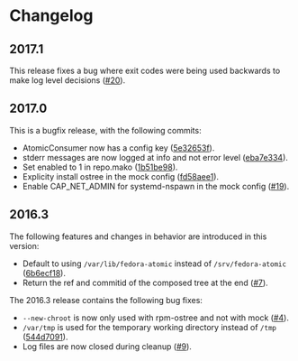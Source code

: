 # Changelog

## 2017.1

This release fixes a bug where exit codes were being used backwards to make log level decisions
([#20](https://github.com/fedora-infra/fedmsg-atomic-composer/pull/20)).


## 2017.0

This is a bugfix release, with the following commits:

* AtomicConsumer now has a config key
  ([5e32653f](https://github.com/fedora-infra/fedmsg-atomic-composer/commit/5e32653f)).
* stderr messages are now logged at info and not error level
  ([eba7e334](https://github.com/fedora-infra/fedmsg-atomic-composer/commit/eba7e334)).
* Set enabled to 1 in repo.mako
  ([1b51be98](https://github.com/fedora-infra/fedmsg-atomic-composer/commit/1b51be98)).
* Explicity install ostree in the mock config
  ([fd58aee1](https://github.com/fedora-infra/fedmsg-atomic-composer/commit/fd58aee1)).
* Enable CAP_NET_ADMIN for systemd-nspawn in the mock config
  ([#19](https://github.com/fedora-infra/fedmsg-atomic-composer/pull/19)).

## 2016.3

The following features and changes in behavior are introduced in this version:

* Default to using ```/var/lib/fedora-atomic``` instead of ```/srv/fedora-atomic```
  ([6b6ecf18](https://github.com/fedora-infra/fedmsg-atomic-composer/commit/6b6ecf18)).
* Return the ref and commitid of the composed tree at the end
  ([#7](https://github.com/fedora-infra/fedmsg-atomic-composer/pull/7)).


The 2016.3 release contains the following bug fixes:

* ```--new-chroot``` is now only used with rpm-ostree and not with mock
  ([#4](https://github.com/fedora-infra/fedmsg-atomic-composer/issues/4)).
* ```/var/tmp``` is used for the temporary working directory instead of ```/tmp```
  ([544d7091](https://github.com/fedora-infra/fedmsg-atomic-composer/commit/544d7091)).
* Log files are now closed during cleanup
  ([#9](https://github.com/fedora-infra/fedmsg-atomic-composer/pull/9)).
